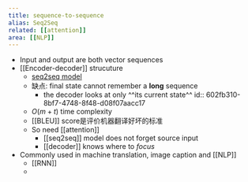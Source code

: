 ```yaml
---
title: sequence-to-sequence
alias: Seq2Seq
related: [[attention]] 
area: [[NLP]] 
---
```


- Input and output are both vector sequences
- [[Encoder-decoder]] strucuture
    - [seq2seq model](https://i.imgur.com/0v6b9d8.png)
    - 缺点: final state cannot remember a **long** sequence
        - the decoder looks at only ^^its current state^^
          id:: 602fb310-8bf7-4748-8f48-d08f07aacc17
    - $O(m+t)$ time complexity
    - [[BLEU]] score是评价机器翻译好坏的标准
    - So need [[attention]]
        - [[seq2seq]] model does not forget source input
        - [[decoder]] knows where to _focus_
- Commonly used in machine translation, image caption and [[NLP]]
    - [[RNN]]
    -
